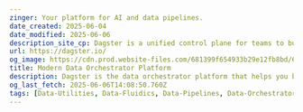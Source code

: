 ```yaml
---
zinger: Your platform for AI and data pipelines.
date_created: 2025-06-04
date_modified: 2025-06-06
description_site_cp: Dagster is a unified control plane for teams to build, scale, and observe their AI & data pipelines with confidence.
url: https://dagster.io/
og_image: https://cdn.prod.website-files.com/681399f654933b29e12fb8bd/681cb5f07ccf87ece14559ef_OG%20-%20v2FIX.jpg
title: Modern Data Orchestrator Platform
description: Dagster is the data orchestrator platform that helps you build, schedule, and monitor reliable data pipelines - fast, flexible, and built for teams.
og_last_fetch: 2025-06-06T14:08:50.760Z
tags: [Data-Utilities, Data-Fluidics, Data-Pipelines, Data-Orchestrators]
---
```


